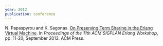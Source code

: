 ```yaml
---
year: 2012
publication: conference
---
```

N. Papaspyrou and K. Sagonas.
[On Preserving Term Sharing in the Erlang Virtual Machine](http://dx.doi.org/10.1145/2364489.2364493).
In _Proceedings of the 11th ACM SIGPLAN Erlang Workshop_,
    pp. 11-20, September 2012. ACM Press.
